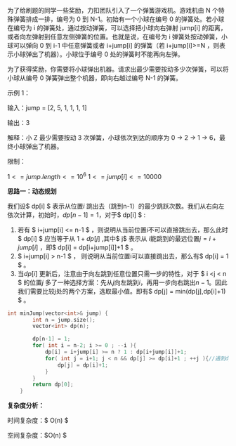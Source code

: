 为了给刷题的同学一些奖励，力扣团队引入了一个弹簧游戏机。游戏机由 N 个特殊弹簧排成一排，编号为 0 到 N-1。初始有一个小球在编号 0 的弹簧处。若小球在编号为 i 的弹簧处，通过按动弹簧，可以选择把小球向右弹射 jump[i] 的距离，或者向左弹射到任意左侧弹簧的位置。也就是说，在编号为 i 弹簧处按动弹簧，小球可以弹向 0 到 i-1 中任意弹簧或者 i+jump[i] 的弹簧（若 i+jump[i]>=N ，则表示小球弹出了机器）。小球位于编号 0 处的弹簧时不能再向左弹。

为了获得奖励，你需要将小球弹出机器。请求出最少需要按动多少次弹簧，可以将小球从编号 0 弹簧弹出整个机器，即向右越过编号 N-1 的弹簧。



示例 1：

输入：jump = [2, 5, 1, 1, 1, 1]

输出：3

解释：小 Z 最少需要按动 3 次弹簧，小球依次到达的顺序为 0 -> 2 -> 1 -> 6，最终小球弹出了机器。

限制：

$1 <= jump.length <= 10^6$ 
$1 <= jump[i] <= 10000$ 



<b>思路一：动态规划</b>

我们设$ dp[i] $ 表示从位置$i$ 跳出去（跳到n-1）的最少跳跃次数。我们从右向左依次计算，初始时，$dp[n-1] = 1$，对于$ dp[i] $ :

1. 若有 $ i+jump[i] <= n-1 $ ，则说明从当前位置i不可以直接跳出去，那么此时$ dp[i] $ 应当等于从 $1+dp[j]$ ,其中$ j$ 表示从 $i$能跳到的最远位置$j = i+jump[i]$  ，即$ dp[i] = dp[i+jump[i]]+1 $ 。
2. $ i+jump[i] > n-1 $ ， 则说明从当前位置i可以直接跳出去，那么有$ dp[i] = 1 $ 。
3. 当$dp[i]$ 更新后，注意由于向左跳到任意位置只需一步的特性，对于 $ i <j < n $ 的位置$j$ 多了一种选择方案：先从$j$向左跳到$i$，再用一步向右跳出$n-1$。因此我们需要比较$j$处的两个方案，选取最小值。即有$ dp[j] = min(dp[j],dp[i]+1) $ 。

```c++
int minJump(vector<int>& jump) {
        int n = jump.size();
        vector<int> dp(n);

        dp[n-1] = 1;
        for( int i = n-2; i >= 0 ; --i ){
            dp[i] = i+jump[i] >= n ? 1 : dp[i+jump[i]]+1;
            for( int j = i+1; j < n && dp[j] >= dp[i]+1 ; ++j ){//遇到dp[j] < dp[i]+1时提前结束，表示当前j之后的跳跃次数一定都比另一方案小（从右向左跳跃次数递增），不提前终止会超时。
                dp[j] = dp[i]+1;
            }
        }
        return dp[0];
    }
```

<b>复杂度分析：</b>

时间复杂度：$ O(n) $ 

空间复杂度：$O(n) $ 
